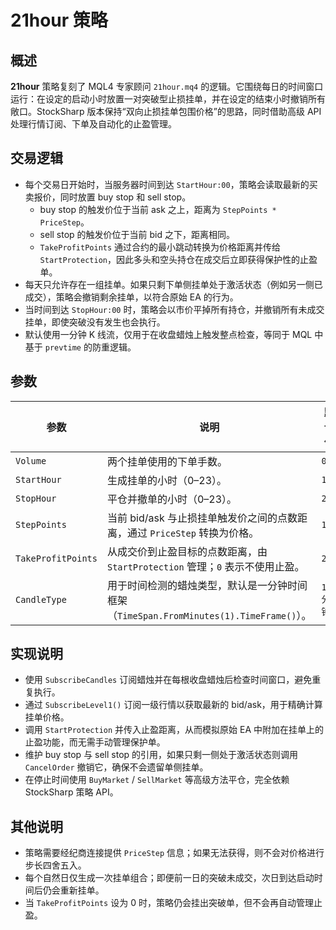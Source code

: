 # 21hour 策略

## 概述
**21hour** 策略复刻了 MQL4 专家顾问 `21hour.mq4` 的逻辑。它围绕每日的时间窗口运行：在设定的启动小时放置一对突破型止损挂单，并在设定的结束小时撤销所有敞口。StockSharp 版本保持“双向止损挂单包围价格”的思路，同时借助高级 API 处理行情订阅、下单及自动化的止盈管理。

## 交易逻辑
- 每个交易日开始时，当服务器时间到达 `StartHour:00`，策略会读取最新的买卖报价，同时放置 buy stop 和 sell stop。
  - buy stop 的触发价位于当前 ask 之上，距离为 `StepPoints * PriceStep`。
  - sell stop 的触发价位于当前 bid 之下，距离相同。
  - `TakeProfitPoints` 通过合约的最小跳动转换为价格距离并传给 `StartProtection`，因此多头和空头持仓在成交后立即获得保护性的止盈单。
- 每天只允许存在一组挂单。如果只剩下单侧挂单处于激活状态（例如另一侧已成交），策略会撤销剩余挂单，以符合原始 EA 的行为。
- 当时间到达 `StopHour:00` 时，策略会以市价平掉所有持仓，并撤销所有未成交挂单，即使突破没有发生也会执行。
- 默认使用一分钟 K 线流，仅用于在收盘蜡烛上触发整点检查，等同于 MQL 中基于 `prevtime` 的防重逻辑。

## 参数
| 参数 | 说明 | 默认值 |
|------|------|--------|
| `Volume` | 两个挂单使用的下单手数。 | `0.1` |
| `StartHour` | 生成挂单的小时（0–23）。 | `10` |
| `StopHour` | 平仓并撤单的小时（0–23）。 | `22` |
| `StepPoints` | 当前 bid/ask 与止损挂单触发价之间的点数距离，通过 `PriceStep` 转换为价格。 | `15` |
| `TakeProfitPoints` | 从成交价到止盈目标的点数距离，由 `StartProtection` 管理；`0` 表示不使用止盈。 | `200` |
| `CandleType` | 用于时间检测的蜡烛类型，默认是一分钟时间框架（`TimeSpan.FromMinutes(1).TimeFrame()`）。 | `1 分钟` |

## 实现说明
- 使用 `SubscribeCandles` 订阅蜡烛并在每根收盘蜡烛后检查时间窗口，避免重复执行。
- 通过 `SubscribeLevel1()` 订阅一级行情以获取最新的 bid/ask，用于精确计算挂单价格。
- 调用 `StartProtection` 并传入止盈距离，从而模拟原始 EA 中附加在挂单上的止盈功能，而无需手动管理保护单。
- 维护 buy stop 与 sell stop 的引用，如果只剩一侧处于激活状态则调用 `CancelOrder` 撤销它，确保不会遗留单侧挂单。
- 在停止时间使用 `BuyMarket` / `SellMarket` 等高级方法平仓，完全依赖 StockSharp 策略 API。

## 其他说明
- 策略需要经纪商连接提供 `PriceStep` 信息；如果无法获得，则不会对价格进行步长四舍五入。
- 每个自然日仅生成一次挂单组合；即便前一日的突破未成交，次日到达启动时间后仍会重新挂单。
- 当 `TakeProfitPoints` 设为 0 时，策略仍会挂出突破单，但不会再自动管理止盈。
